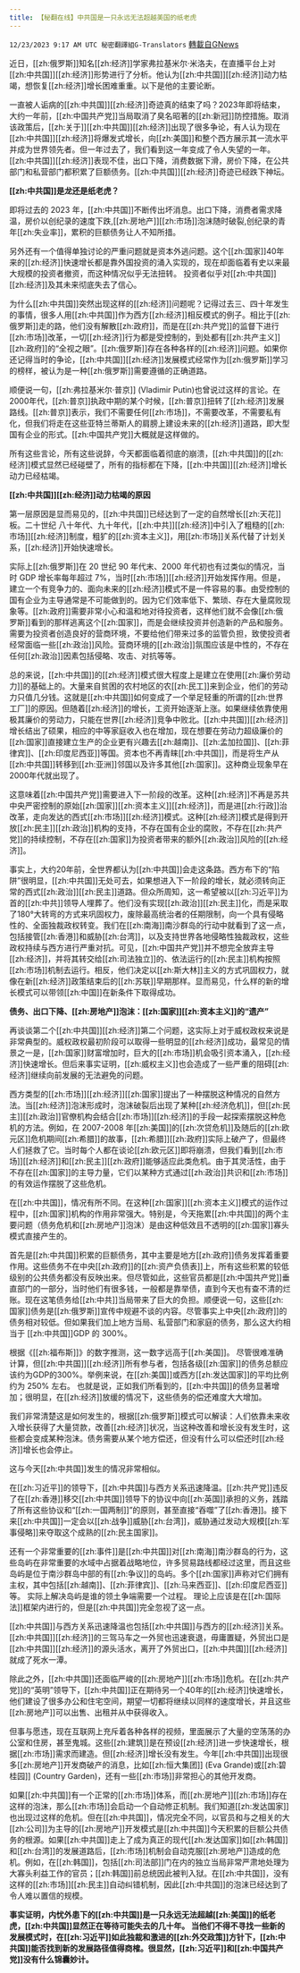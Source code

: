 ```yaml
---
title: 【秘翻在线】中共国是一只永远无法超越美国的纸老虎
---
```

`12/23/2023 9:17 AM UTC 秘密翻譯組G-Translators` [轉載自GNews](https://gnews.org/articles/2143529)

近日，[[zh:俄罗斯]]知名[[zh:经济]]学家弗拉基米尔·米洛夫，在直播平台上对[[zh:中共国]][[zh:经济]]形势进行了分析。他认为[[zh:中共国]][[zh:经济]]动力枯竭，想恢复[[zh:经济]]增长困难重重。以下是他的主要论断。

一直被人诟病的[[zh:中共国]][[zh:经济]]奇迹真的结束了吗？2023年即将结束，大约一年前，[[zh:中国共产党]]当局取消了臭名昭著的[[zh:新冠]]防控措施。取消该政策后，[[zh:关于]][[zh:中共国]][[zh:经济]]出现了很多争论，有人认为现在[[zh:中共国]][[zh:经济]]将爆发式增长，向[[zh:美国]]和整个西方展示其一流水平并成为世界领先者。但一年过去了，我们看到这一年变成了令人失望的一年。[[zh:中共国]][[zh:经济]]表现不佳，出口下降，消费数据下滑，房价下降，在公共部门和私营部门都积累了巨额债务。[[zh:中共国]][[zh:经济]]奇迹已经跌下神坛。

**[[zh:中共国]]是龙还是纸老虎？**

即将过去的 2023 年，[[zh:中共国]]不断传出坏消息。出口下降，消费者需求降温，房价以创纪录的速度下跌,[[zh:房地产]][[zh:市场]]泡沫随时破裂,创纪录的青年[[zh:失业率]]，累积的巨额债务让人不知所措。

另外还有一个值得单独讨论的严重问题就是资本外逃问题。这个[[zh:国家]]40年来的[[zh:经济]]快速增长都是靠外国投资的涌入实现的，现在却面临着有史以来最大规模的投资者撤资，而这种情况似乎无法扭转。 投资者似乎对[[zh:中共国]][[zh:经济]]及其未来彻底失去了信心。

为什么[[zh:中共国]]突然出现这样的[[zh:经济]]问题呢？记得过去三、四十年发生的事情，很多人用[[zh:中共国]]作为西方[[zh:经济]]相反模式的例子。相比于[[zh:俄罗斯]]走的路，他们没有解散[[zh:政府]]，而是在[[zh:共产党]]的监督下进行[[zh:市场]]改革，一切[[zh:经济]]行为都是受控制的，到处都有[[zh:共产主义]][[zh:政府]]的“全视之眼”。[[zh:俄罗斯]]存在各种各样的[[zh:经济]]问题。如果你还记得当时的争论，[[zh:中共国]][[zh:经济]]发展模式经常作为[[zh:俄罗斯]]学习的榜样，被认为是一种[[zh:俄罗斯]]需要遵循的正确道路。

顺便说一句，[[zh:弗拉基米尔·普京]] (Vladimir Putin)也曾说过这样的言论。在2000年代，[[zh:普京]]执政中期的某个时候，[[zh:普京]]扭转了[[zh:经济]]发展路线。[[zh:普京]]表示，我们不需要任何[[zh:市场]]，不需要改革，不需要私有化，但我们将走在这些亚特兰蒂斯人的肩膀上建设未来的[[zh:经济]]道路，即大型国有企业的形式。[[zh:中国共产党]]大概就是这样做的。

所有这些言论，所有这些说辞，今天都面临着彻底的崩溃，[[zh:中共国]]的[[zh:经济]]模式显然已经碰壁了，所有的指标都在下降，[[zh:中共国]][[zh:经济]]增长动力已经枯竭。

**[[zh:中共国]][[zh:经济]]动力枯竭的原因**

第一层原因是显而易见的，[[zh:中共国]]已经达到了一定的自然增长[[zh:天花]]板。二十世纪 八十年代、九十年代，[[zh:中共]][[zh:经济]]中引入了粗糙的[[zh:市场]][[zh:经济]]制度，粗犷的[[zh:资本主义]]，用[[zh:市场]]关系代替了计划关系，[[zh:经济]]开始快速增长。

实际上[[zh:俄罗斯]]在 20 世纪 90 年代末、2000 年代初也有过类似的情况，当时 GDP 增长率每年超过 7%，当时[[zh:市场]][[zh:经济]]开始发挥作用。但是，建立一个有竞争力的、面向未来的[[zh:经济]]模式不是一件容易的事。由受控制的国有企业为主导通常是不可能做到的。因为它们效率低下、繁琐、存在大量腐败现象等。[[zh:政府]]需要非常小心和温和地对待投资者，这样他们就不会像[[zh:俄罗斯]]看到的那样逃离这个[[zh:国家]]，而是会继续投资并创造新的产品和服务。需要为投资者创造良好的营商环境，不要给他们带来过多的监管负担，致使投资者经常面临一些[[zh:政治]]风险。营商环境的[[zh:政治]]氛围应该是中性的，不存在任何[[zh:政治]]因素包括侵略、攻击、对抗等等。

总的来说，[[zh:中共国]]的[[zh:经济]]模式很大程度上是建立在使用[[zh:廉价劳动力]]的基础上的。大量来自贫困的农村地区的农[[zh:民工]]来到企业，他们的劳动力只值几分钱。这就是[[zh:中共国]]如何变成了一个举足轻重的所谓的[[zh:世界工厂]]的原因。但随着[[zh:经济]]的增长，工资开始逐渐上涨。如果继续依靠使用极其廉价的劳动力，只能在世界[[zh:经济]]竞争中败北。[[zh:中共国]][[zh:经济]]增长结出了硕果，相应的中等家庭收入也在增加，现在想要在劳动力超级廉价的[[zh:国家]]直接建立生产的企业更有兴趣去[[zh:越南]]、[[zh:孟加拉国]]、[[zh:菲律宾]]、[[zh:印度尼西亚]]等国。资本也不再青睐[[zh:中共国]]，而是将生产从[[zh:中共国]]转移到[[zh:亚洲]]邻国以及许多其他[[zh:国家]]。这种商业现象早在2000年代就出现了。

这意味着[[zh:中国共产党]]需要进入下一阶段的改革。这种[[zh:经济]]不再是苏共中央严密控制的原始[[zh:国家]][[zh:资本主义]][[zh:经济]]，而是进[[zh:行政]]治改革，走向发达的西式[[zh:市场]][[zh:经济]]模式。这种[[zh:经济]]模式是得到开放[[zh:民主]][[zh:政治]]机构的支持，不存在国有企业的腐败，不存在[[zh:共产党]]的持续控制，不存在[[zh:国家]]为投资者带来的额外[[zh:政治]]风险的[[zh:经济]]。

事实上，大约20年前，全世界都认为[[zh:中共国]]会走这条路。西方布下的“陷阱”很明显，[[zh:中共国]]无处可去，如果想进入下一阶段的增长，就必须转向正常的西式[[zh:政治]][[zh:民主]]道路。但众所周知，这一希望被以[[zh:习近平]]为首的[[zh:中共]]领导人埋葬了。他们没有实现[[zh:政治]][[zh:民主]]化，而是采取了180°大转弯的方式来巩固权力，废除最高统治者的任期限制，向一个具有侵略性的、全面独裁政权转变。我们在[[zh:南海]]南沙群岛的行动中就看到了这一点，包括接管[[zh:香港]]和威胁[[zh:台湾]]，以及支持世界各地侵略性独裁政权，这些政权持续与西方进行严重对抗。可见，[[zh:中国共产党]]并不想完全放弃主导[[zh:经济]]，并将其转交给[[zh:司法独立]]的、依法运行的[[zh:民主]]机构按照[[zh:市场]]机制去运行。相反，他们决定以[[zh:斯大林]]主义的方式巩固权力，就像在新[[zh:经济]]政策结束后的[[zh:苏联]]早期那样。显而易见，什么样的新的增长模式可以带领[[zh:中国]]在新条件下取得成功。

**债务、出口下降、[[zh:房地产]]泡沫：[[zh:国家]][[zh:资本主义]]的“遗产”**

再谈谈第二个[[zh:中共国]][[zh:经济]]第二个问题，这实际上对于威权政权来说是非常典型的。威权政权最初阶段可以取得一些明显的[[zh:经济]]成功，最常见的情景之一是，[[zh:国家]]财富增加时，巨大的[[zh:市场]]机会吸引资本涌入，[[zh:经济]]快速增长。但后来事实证明，[[zh:威权主义]]也会造成了一些严重的阻碍[[zh:经济]]继续向前发展的无法避免的问题。

西方类型的[[zh:市场]][[zh:经济]][[zh:国家]]提出了一种摆脱这种情况的自然方法。当[[zh:经济]]泡沫形成时，泡沫破裂后出现了某种[[zh:经济危机]]，但[[zh:民主]][[zh:政治]]官僚机构会结合[[zh:市场]][[zh:经济]]的手段一起探索摆脱这种危机的方法。例如，在 2007-2008 年[[zh:美国]]的[[zh:次贷危机]]及随后的[[zh:欧元区]]危机期间[[zh:希腊]]的故事，[[zh:希腊]][[zh:政府]]实际上破产了，但最终人们拯救了它。当时每个人都在谈论[[zh:欧元区]]即将崩溃，但我们看到[[zh:市场]][[zh:经济]]和[[zh:民主]][[zh:政府]]能够适应此类危机。由于其灵活性，由于不存在[[zh:国家]]的主导力量，它们以某种方式通过[[zh:政治]]共识和[[zh:市场]]的有效运作摆脱了这些危机。

在[[zh:中共国]]，情况有所不同。在这种[[zh:国家]][[zh:资本主义]]模式的运作过程中，[[zh:国家]]机构的作用非常强大。特别是，今天拖累[[zh:中共国]]的两个主要问题（债务危机和[[zh:房地产]]泡沫）是由这种低效且不透明的[[zh:国家]]寡头模式直接产生的。

首先是[[zh:中共国]]积累的巨额债务，其中主要是地方[[zh:政府]]债务发挥着重要作用。这些债务不在中央[[zh:政府]]的[[zh:资产负债表]]上，所有这些积累的较低级别的公共债务都没有反映出来。但尽管如此，这些官员都是[[zh:中国共产党]]垂直部门的一部分，当时他们有很多钱，一般都是靠举债，直到今天也有查不清的烂账。现在这笔债务给[[zh:中共]]当局带来了巨大的负担。顺便说一句，这些[[zh:国家]]债务是[[zh:俄罗斯]]宣传中规避不谈的内容。尽管事实上中央[[zh:政府]]的债务相对较低。但如果我们加上地方当局、私营部门和家庭的债务，那么这大约相当于 [[zh:中共国]]GDP 的 300%。

根据《[[zh:福布斯]]》的数字推测，这一数字远高于[[zh:美国]]。 尽管很难准确计算，但[[zh:中共国]][[zh:经济]]所有参与者，包括各级[[zh:国家]]的债务总额应该约为GDP的300%。举例来说，在[[zh:美国]]或西方[[zh:发达国家]]的平均比例约为 250% 左右。 也就是说，正如我们所看到的，[[zh:中共国]]的债务显著增加；很明显，在[[zh:经济]]放缓的情况下，这些债务的偿还难度大大增加。

我们非常清楚这是如何发生的，根据[[zh:俄罗斯]]模式可以解读：人们依靠未来收入增长获得了大量贷款，改善[[zh:经济]]状况，当这种改善和增长没有发生时，这些都会变成某种泡沫。债务需要从某个地方偿还，但没有什么可以偿还时[[zh:经济]]增长也会停止。

这与今天[[zh:中共国]]发生的情况非常相似。

在[[zh:习近平]]的领导下，[[zh:中共国]]与西方关系迅速降温。[[zh:共产党]]违反了在[[zh:香港]]移交[[zh:中共国]]领导下的协议中向[[zh:英国]]承担的义务，践踏了所有这些协议和“[[zh:一国两制]]”的原则，甚至直接“吞噬”了[[zh:香港]]。接下来[[zh:中共国]]一定会以[[zh:战争]]威胁[[zh:台湾]]，威胁通过发动大规模[[zh:军事侵略]]来夺取这个成熟的[[zh:民主国家]]。

还有一个非常重要的[[zh:事件]]是[[zh:中共国]]对[[zh:南海]]南沙群岛的行为，这些岛屿在非常重要的水域中占据着战略地位，许多贸易路线都经过这里，而且这些岛屿是位于南沙群岛中部的有[[zh:争议]]的岛屿。多个[[zh:国家]]声称对它们拥有主权，其中包括[[zh:越南]]、[[zh:菲律宾]]、[[zh:马来西亚]]、[[zh:印度尼西亚]]等。 实际上解决岛屿是谁的领土争端需要一个过程。 理论上应该是在[[zh:国际法]]框架内进行的，但是[[zh:中共国]]完全忽视了这一点。

[[zh:中共国]]与西方关系迅速降温也包括[[zh:中共国]]与西方的[[zh:经济]]关系。[[zh:中共国]][[zh:经济]]的三驾马车之一外贸也迅速衰退，毋庸置疑，外贸出口是[[zh:中共国]][[zh:经济]]的源头活水，离开了外贸出口，[[zh:中共国]][[zh:经济]]就成了死水一潭。

除此之外，[[zh:中共国]]还面临严峻的[[zh:房地产]][[zh:市场]]危机。在[[zh:共产党]]的“英明”领导下，[[zh:中共国]]正在期待另一个40年的[[zh:经济]]快速增长，他们建设了很多办公和住宅空间，期望一切都将继续以同样的速度增长，并且这些[[zh:房地产]]可以出售、出租并从中获得收入。

但事与愿违，现在互联网上充斥着各种各样的视频，里面展示了大量的空荡荡的办公室和住房，甚至鬼城。这些[[zh:建筑]]是在预设[[zh:经济]]进一步快速增长，根据[[zh:市场]]需求而建造。但[[zh:经济]]增长没有发生。今年[[zh:中共国]]出现很多[[zh:房地产]]开发商破产的消息，比如[[zh:恒大集团]] (Eva Grande)或[[zh:碧桂园]] (Country Garden)，还有一些[[zh:市场]]非常担心的其他开发商。

如果[[zh:中共国]]有一个正常的[[zh:市场]]体系，而[[zh:房地产]][[zh:市场]]存在这样的泡沫，那么[[zh:市场]]会启动一个自动修正机制。我们知道[[zh:发达国家]]也出现过这样的危机。但在[[zh:中共国]]，情况完全不同，以官员和与之相关的大[[zh:公司]]为主导的[[zh:房地产]]开发模式是[[zh:中共国]]今天积累的巨额公共债务的根源。如果[[zh:中共国]]走上了成为真正的现代[[zh:发达国家]]如[[zh:韩国]]和[[zh:台湾]]的发展道路后，[[zh:市场]]机制会自动克服[[zh:房地产]]造成的危机。例如，在[[zh:韩国]]，包括[[zh:司法部]]门在内的独立当局非常严肃地处理为大寡头利益工作的官员；[[zh:韩国]]前总统因此被判入狱。在[[zh:中共国]]，没有这样的[[zh:市场]][[zh:民主]]自动纠错机制，因此[[zh:中共国]]的泡沫已经达到了令人难以置信的规模。

**事实证明，内忧外患下的[[zh:中共国]]是一只永远无法超越[[zh:美国]]的纸老虎，[[zh:中共国]]显然正在等待可能失去的几十年。 当他们不得不寻找一些新的发展模式时，在[[zh:习近平]]如此独裁和激进的[[zh:外交政策]]方针下，[[zh:中共国]]能否找到新的发展路径值得商榷。很显然，[[zh:习近平]]和[[zh:中国共产党]]没有什么锦囊妙计。**
